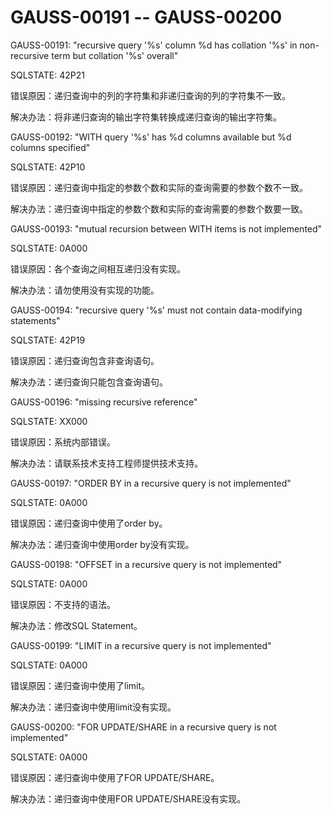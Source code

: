# GAUSS-00191 -- GAUSS-00200

GAUSS-00191: "recursive query '%s' column %d has collation '%s' in non-recursive term but collation '%s' overall"

SQLSTATE: 42P21

错误原因：递归查询中的列的字符集和非递归查询的列的字符集不一致。

解决办法：将非递归查询的输出字符集转换成递归查询的输出字符集。

GAUSS-00192: "WITH query '%s' has %d columns available but %d columns specified"

SQLSTATE: 42P10

错误原因：递归查询中指定的参数个数和实际的查询需要的参数个数不一致。

解决办法：递归查询中指定的参数个数和实际的查询需要的参数个数要一致。

GAUSS-00193: "mutual recursion between WITH items is not implemented"

SQLSTATE: 0A000

错误原因：各个查询之间相互递归没有实现。

解决办法：请勿使用没有实现的功能。

GAUSS-00194: "recursive query '%s' must not contain data-modifying statements"

SQLSTATE: 42P19

错误原因：递归查询包含非查询语句。

解决办法：递归查询只能包含查询语句。

GAUSS-00196: "missing recursive reference"

SQLSTATE: XX000

错误原因：系统内部错误。

解决办法：请联系技术支持工程师提供技术支持。

GAUSS-00197: "ORDER BY in a recursive query is not implemented"

SQLSTATE: 0A000

错误原因：递归查询中使用了order by。

解决办法：递归查询中使用order by没有实现。

GAUSS-00198: "OFFSET in a recursive query is not implemented"

SQLSTATE: 0A000

错误原因：不支持的语法。

解决办法：修改SQL Statement。

GAUSS-00199: "LIMIT in a recursive query is not implemented"

SQLSTATE: 0A000

错误原因：递归查询中使用了limit。

解决办法：递归查询中使用limit没有实现。

GAUSS-00200: "FOR UPDATE/SHARE in a recursive query is not implemented"

SQLSTATE: 0A000

错误原因：递归查询中使用了FOR UPDATE/SHARE。

解决办法：递归查询中使用FOR UPDATE/SHARE没有实现。

